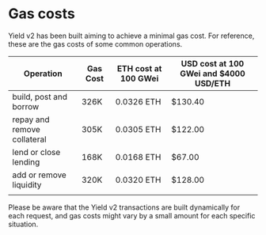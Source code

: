 # Gas costs
Yield v2 has been built aiming to achieve a minimal gas cost. For reference, these are the gas costs of some common operations.

| Operation                   | Gas Cost | ETH cost at 100 GWei | USD cost at 100 GWei and $4000 USD/ETH | 
|-----------------------------|------|------------|---------|
| build, post and borrow      | 326K | 0.0326 ETH | $130.40 |
| repay and remove collateral | 305K | 0.0305 ETH | $122.00 |
| lend or close lending       | 168K | 0.0168 ETH |  $67.00 |
| add or remove liquidity     | 320K | 0.0320 ETH | $128.00 |
|                             |      |            |         |

Please be aware that the Yield v2 transactions are built dynamically for each request, and gas costs might vary by a small amount for each specific situation.